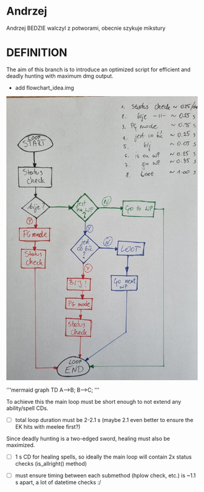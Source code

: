 # Andrzej
Andrzej BEDZIE walczyl z potworami, obecnie szykuje mikstury
# DEFINITION #
The aim of this branch is to introduce an optimized script for efficient and deadly hunting with maximum dmg output.
- add flowchart_idea.img

![a](/src/img/flowchart_idea.jpg)

'''mermaid
graph TD
A-->B;
B-->C;
'''

To achieve this the main loop must be short enough to not extend any ability/spell CDs.
- [ ] total loop duration must be 2-2.1 s (maybe 2.1 even better to ensure the EK hits with meelee first?)

Since deadly hunting is a two-edged sword, healing must also be maximized.
- [ ] 1 s CD for healing spells, so ideally the main loop will contain 2x status checks (is_allright() method)
- [ ] must ensure timing between each submethod (hplow check, etc.) is ~1.1 s apart, a lot of datetime checks :/

